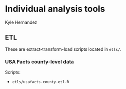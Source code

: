 # Individual analysis tools

Kyle Hernandez

## ETL

These are extract-transform-load scripts located in `etls/`.

### USA Facts county-level data

Scripts:

* `etls/usafacts.county.etl.R`
